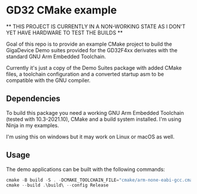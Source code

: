 # GD32 CMake example

** THIS PROJECT IS CURRENTLY IN A NON-WORKING STATE AS I DON'T YET HAVE HARDWARE TO TEST THE BUILDS **

Goal of this repo is to provide an example CMake project to build the GigaDevice Demo suites provided for the GD32F4xx derivates with the standard GNU Arm Embedded Toolchain.

Currently it's just a copy of the Demo Suites package with added CMake files, a toolchain configuration and a converted startup asm to be compatible with the GNU compiler.

## Dependencies
To build this package you need a working GNU Arm Embedded Toolchain (tested with 10.3-2021.10), CMake and a build system installed. I'm using Ninja in my examples.

I'm using this on windows but it may work on Linux or macOS as well.

## Usage
The demo applications can be built with the following commands:

```PowerShell
cmake -B build -S . -DCMAKE_TOOLCHAIN_FILE="cmake/arm-none-eabi-gcc.cmake" -DCMAKE_GENERATOR="Ninja Multi-Config"
cmake --build .\build\ --config Release
```